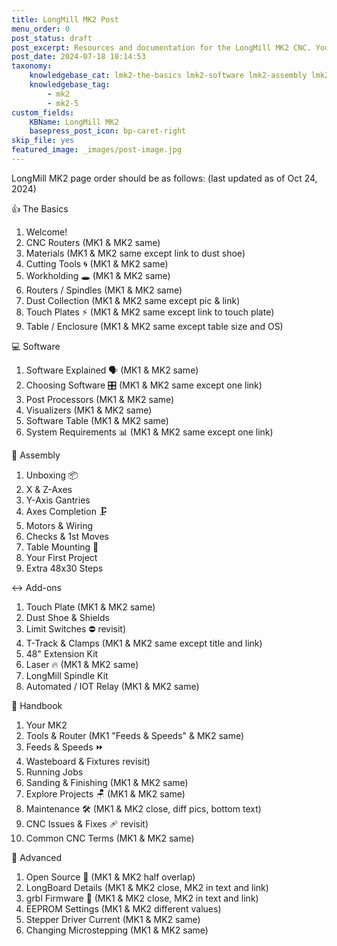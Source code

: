 ```yaml
---
title: LongMill MK2 Post
menu_order: 0
post_status: draft
post_excerpt: Resources and documentation for the LongMill MK2 CNC. You will find info about routers, software, assembly, end mills - everything you need to get started.
post_date: 2024-07-18 18:14:53
taxonomy:
    knowledgebase_cat: lmk2-the-basics lmk2-software lmk2-assembly lmk2-add-ons lmk2-handbook lmk2-advanced
    knowledgebase_tag:
        - mk2
        - mk2-5
custom_fields:
    KBName: LongMill MK2
    basepress_post_icon: bp-caret-right
skip_file: yes
featured_image: _images/post-image.jpg
---
```


LongMill MK2 page order should be as follows: (last updated as of Oct 24, 2024)

👍 The Basics

1. Welcome!
2. CNC Routers (MK1 & MK2 same)
3. Materials (MK1 & MK2 same except link to dust shoe)
4. Cutting Tools 🌀 (MK1 & MK2 same)
5. Workholding 🕳️ (MK1 & MK2 same)
6. Routers / Spindles (MK1 & MK2 same)
7. Dust Collection (MK1 & MK2 same except pic & link)
8. Touch Plates ⚡ (MK1 & MK2 same except link to touch plate)
9. Table / Enclosure (MK1 & MK2 same except table size and OS)

💻 Software

1. Software Explained 🗣️ (MK1 & MK2 same)
2. Choosing Software 🎛️ (MK1 & MK2 same except one link)
3. Post Processors (MK1 & MK2 same)
4. Visualizers (MK1 & MK2 same)
5. Software Table (MK1 & MK2 same)
6. System Requirements 📊 (MK1 & MK2 same except one link)

🔧 Assembly

1. Unboxing 📦
2. X & Z-Axes
3. Y-Axis Gantries
4. Axes Completion 🗜️
5. Motors & Wiring
6. Checks & 1st Moves
7. Table Mounting 📐
8. Your First Project
9. Extra 48x30 Steps

↔️ Add-ons

1. Touch Plate (MK1 & MK2 same)
2. Dust Shoe & Shields
3. Limit Switches ⛔   revisit)
4. T-Track & Clamps (MK1 & MK2 same except title and link)
5. 48" Extension Kit
6. Laser 🔥 (MK1 & MK2 same)
7. LongMill Spindle Kit
8. Automated / IOT Relay (MK1 & MK2 same)

📙 Handbook

1. Your MK2
2. Tools & Router (MK1 "Feeds & Speeds" & MK2 same)
3. Feeds & Speeds ⏩
4. Wasteboard & Fixtures   revisit)
5. Running Jobs
6. Sanding & Finishing (MK1 & MK2 same)
7. Explore Projects 🪑 (MK1 & MK2 same)
8. Maintenance 🛠️ (MK1 & MK2 close, diff pics, bottom text)
9. CNC Issues & Fixes 🩹   revisit)
10. Common CNC Terms (MK1 & MK2 same)

🧩 Advanced

1. Open Source 🥽 (MK1 & MK2 half overlap)
2. LongBoard Details (MK1 & MK2 close, MK2 in text and link)
3. grbl Firmware 🤖 (MK1 & MK2 close, MK2 in text and link)
4. EEPROM Settings (MK1 & MK2 different values)
5. Stepper Driver Current (MK1 & MK2 same)
6. Changing Microstepping (MK1 & MK2 same)
